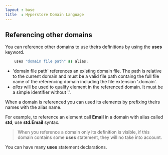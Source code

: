 ```yaml
---
layout : base
title  : Hyperstore Domain Language
---
```

## Referencing other domains

You can reference other domains to use theirs definitions by using the **uses** keyword.

```csharp
	uses "domain file path" as alias;
```

* 'domain file path' references an existing domain file. The path is relative to the current domain and must be a valid file path containg the full file name of the referencing domain including the file extension '.domain'.
* *alias* will be used to qualify element in the referenced domain. It must be a simple identifier without '.'.

When a domain is referenced you can used its elements by prefixing theirs names with the alias name.

For example, to reference an element call **Email** in a domain with alias called **std**, use **std.Email** syntax.

> When you reference a domain only its definition is visible, if this domain contains some **uses** statement, they will no take into account.

You can have many **uses** statement declarations.


